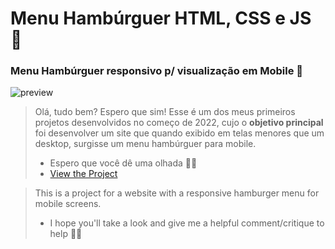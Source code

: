 # Menu Hambúrguer HTML, CSS e JS 🍔
### Menu Hambúrguer responsivo p/ visualização em Mobile 📱

![preview](https://media.discordapp.net/attachments/935238082125525082/1004532385972506664/Codifiquese.png?width=705&height=348)
> Olá, tudo bem? Espero que sim! Esse é um dos meus primeiros projetos desenvolvidos no começo de 2022, cujo o **objetivo principal** foi desenvolver um site que quando exibido em telas menores que um desktop, surgisse um menu hambúrguer para mobile.
> - Espero que você dê uma olhada 👏😊
> - [View the Project](https://menu-hamburguer-lake.vercel.app)

> This is a project for a website with a responsive hamburger menu for mobile screens.<br>
> - I hope you'll take a look and give me a helpful comment/critique to help 👏😊
